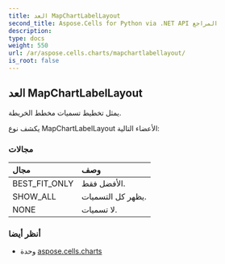 ```yaml
---
title: العد MapChartLabelLayout
second_title: Aspose.Cells for Python via .NET API المراجع
description:
type: docs
weight: 550
url: /ar/aspose.cells.charts/mapchartlabellayout/
is_root: false
---
```

##  العد MapChartLabelLayout
يمثل تخطيط تسميات مخطط الخريطة.



يكشف نوع MapChartLabelLayout الأعضاء التالية:

###  مجالات
| مجال| وصف|
| :- | :- |
| BEST_FIT_ONLY | الأفضل فقط.|
| SHOW_ALL | يظهر كل التسميات.|
| NONE | لا تسميات.|



###  أنظر أيضا
* وحدة [aspose.cells.charts](..)
